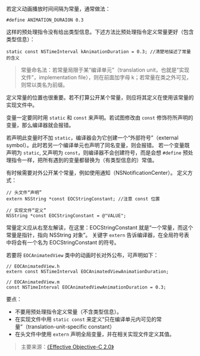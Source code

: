 若定义动画播放时间间隔为常量，通常做法：
```
#define ANIMATION_DURAION 0.3
```
这样的预处理指令没有给出类型信息。下述方法比预处理指令定义常量更好（包含类型信息）：
```
static const NSTimeInterval kAnimationDuration = 0.3; //清楚地描述了常量的含义
```
>常量命名法：若常量局限于某“编译单元”（translation unit，也就是“实现文件”，implementation file），则在前面加字母 k；若常量在类之外可见，则常以类名为前缀。

定义常量的位置也很重要。若不打算公开某个常量，则应将其定义在使用该常量的实现文件中。

变量一定要同时用 `static` 和 `const` 来声明。若试图修改由 `const` 修饰符所声明的变量，那么编译器就会报错。

若声明此变量时不加 `static`，编译器会为它创建一个“外部符号”（external symbol）。此时若另一个编译单元也声明了同名变量，则会报错。
若一个变量既声明为 `static`, 又声明为 `const`，则编译器不会创建符号，而是会想 `#define` 预处理指令一样，把所有遇到的变量都替换为（有类型信息的）常值。

有时候需要对外公开某个常量，例如使用通知（NSNotificationCenter）。
定义方式：
```
// 头文件“声明”
extern NSString *const EOCStringConstant; //注意 const 位置

// 实现文件“定义”
NSString *const EOCStringConstant = @"VALUE";
```
常量定义应从右至左解读，在这里：EOCStringConstant 就是“一个常量，而这个常量是指针，指向 NSString 对象”。
关键字 `extern` 告诉编译器，在全局符号表中将会有一个名为 EOCStringConstant 的符号。

若要将 `EOCAnimatedView` 类中的动画时长对外公布，可声明如下：
```
// EOCAnimatedView.h
extern const NSTimeInterval EOCAnimatedViewAnimationDuration;

// EOCAnimatedView.m
const NSTimeInterval EOCAnimatedViewAnimationDuration = 0.3;
```

要点：
- 不要用预处理指令定义常量（不含类型信息）。
- 在实现文件中用 `static const` 来定义“只在编译单元内可见的常量”（translation-unit-specific constant）
- 在头文件中使用 `extern` 声明全局变量，并在相关实现文件定义其值。


>主要来源：[《Effective Objective-C 2.0》](http://book.douban.com/subject/25829244/)
